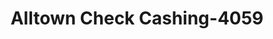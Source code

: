 ---
f_zip-code: 2169
f_state-code: MA
title: Alltown Check Cashing-4059
f_phone: 617-984-0009
f_city-only: Quincy
f_address: 34 School Street Quincy
f_location-unique-id: '4059'
slug: alltown-check-cashing-4059
updated-on: '2024-05-30T13:46:58.046Z'
created-on: '2024-05-30T13:36:59.803Z'
published-on: '2024-05-30T13:54:32.469Z'
f_city-state: cms/city/quincy-ma.md
f_company: cms/company/alltown-check-cashing.md
f_state: cms/state/massachusetts.md
layout: '[payday-loan].html'
tags: payday-loan
---